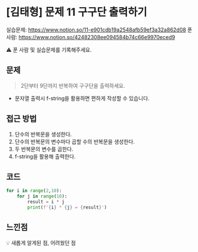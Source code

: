 # [김태형] 문제 11 구구단 출력하기

실습문제: https://www.notion.so/11-e901cdb19a2548afb59ef3a32a862d08
푼 사람: https://www.notion.so/42482308ee094584b74c66e9970eced9

<aside>
⚠️ 푼 사람 및 실습문제를 기록해주세요.

</aside>

## 문제

> 2단부터 9단까지 반복하여 구구단을 출력하세요.
* 문자열 출력시 f-string을 활용하면 편하게 작성할 수 있습니다.
> 

## 접근 방법

1. 단수의 반복문을 생성한다.
2. 단수의 반복문의 변수마다 곱할 수의 반복문을 생성한다.
3. 두 반복문의 변수를 곱한다.
4. f-string을 활용해 출력한다.

## 코드

```python
for i in range(2,10):
	for j in range(10):
		result = i * j
		print(f'{i} * {j} = {result}')
```

## 느낀점

<aside>
💡 새롭게 알게된 점, 어려웠던 점

</aside>